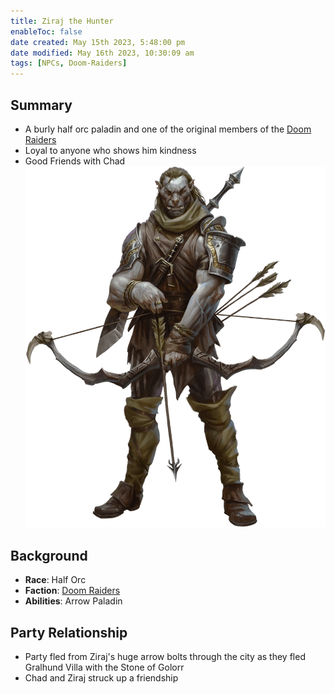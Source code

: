 ```yaml
---
title: Ziraj the Hunter
enableToc: false
date created: May 15th 2023, 5:48:00 pm
date modified: May 16th 2023, 10:30:09 am
tags: [NPCs, Doom-Raiders]
---
```

## Summary
- A burly half orc paladin and one of the original members of the [Doom Raiders](Doom%20Raiders.md)
- Loyal to anyone who shows him kindness
- Good Friends with Chad
![](attachments/Ziraj.png)

## Background
- **Race**: Half Orc
- **Faction**: [Doom Raiders](Doom%20Raiders.md)
- **Abilities**: Arrow Paladin

## Party Relationship
- Party fled from Ziraj's huge arrow bolts through the city as they fled Gralhund Villa with the Stone of Golorr
- Chad and Ziraj struck up a friendship
